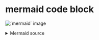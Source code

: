 # mermaid code block

![](images/db3c1050564eea0d99f028979a7a2218aa4fa581.svg "`mermaid` image")

<details><summary>Mermaid source</summary>

```mermaid.comment.inline
graph LR
    Start --> Stop
```

</details>
